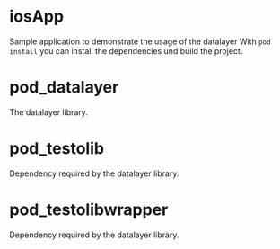 # iosApp
Sample application to demonstrate the usage of the datalayer
With `pod install` you can install the dependencies und build the project.

# pod_datalayer
The datalayer library.

# pod_testolib
Dependency required by the datalayer library.

# pod_testolibwrapper
Dependency required by the datalayer library.